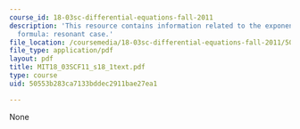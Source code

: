```yaml
---
course_id: 18-03sc-differential-equations-fall-2011
description: 'This resource contains information related to the exponential response
  formula: resonant case.'
file_location: /coursemedia/18-03sc-differential-equations-fall-2011/50553b283ca7133bddec2911bae27ea1_MIT18_03SCF11_s18_1text.pdf
file_type: application/pdf
layout: pdf
title: MIT18_03SCF11_s18_1text.pdf
type: course
uid: 50553b283ca7133bddec2911bae27ea1

---
```

None